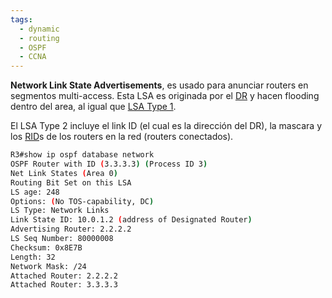 ```yaml
---
tags:
  - dynamic
  - routing
  - OSPF
  - CCNA
---
```

**Network Link State Advertisements**, es usado para anunciar routers en segmentos multi-access. Esta LSA es originada por el [DR](OSPF/DR%20and%20BDR.md) y hacen flooding dentro del area, al igual que [LSA Type 1](LSA%20Type%201.md). 

El LSA Type 2 incluye el link ID (el cual es la dirección del DR), la mascara y los [RID](RID.md)s de los routers en la red (routers conectados). 

``` bash
R3#show ip ospf database network
OSPF Router with ID (3.3.3.3) (Process ID 3)
Net Link States (Area 0)
Routing Bit Set on this LSA
LS age: 248
Options: (No TOS-capability, DC)
LS Type: Network Links
Link State ID: 10.0.1.2 (address of Designated Router)
Advertising Router: 2.2.2.2
LS Seq Number: 80000008
Checksum: 0x8E7B
Length: 32
Network Mask: /24
Attached Router: 2.2.2.2
Attached Router: 3.3.3.3
```